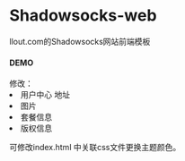 # Shadowsocks-web
llout.com的Shadowsocks网站前端模板
<h4><a href="https://llout.com/web/"></a>DEMO</h4>
修改：
<li>用户中心 地址</li>
<li>图片</li>
<li>套餐信息</li>
<li>版权信息</li>

可修改index.html 中关联css文件更换主题颜色。
